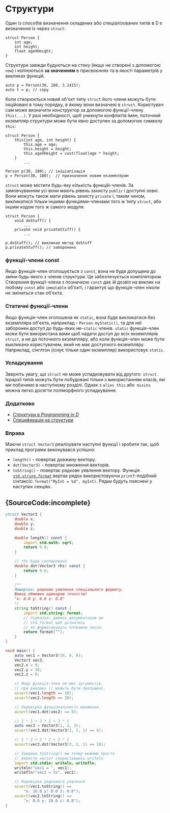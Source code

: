 # Структури

Один із способів визначення складених або спеціалізованих типів в D є
визначення їх через `struct`:

    struct Person {
        int age;
        int height;
        float ageXHeight;
    }

Структури завжди будуються на стеку (якщо не створенi
з допомогою `new`) і копіюються **за значенням** в присвоєннях та
в якості параметрів у викликах функцій.

    auto p = Person(30, 180, 3.1415);
    auto t = p; // copy

Коли створюється новий об'єкт типу `struct` його члени можуть бути ініційовані
в тому порядку, в якому вони визначені в `struct`. Користувач сам може визначити конструктор за допомогою
функції-члену `this(...)`. У разі необхідності, щоб уникнути конфліктів імен, поточний екземпляр структури
може бути явно доступен за допомогою символу `this`:

    struct Person {
        this(int age, int height) {
            this.age = age;
            this.height = height;
            this.ageXHeight = cast(float)age * height;
        }
            ...

    Person p(30, 180); // iнiцiалiзацiя
    p = Person(30, 180);  // призначення новим екземпляром

`struct` може містити будь-яку кількість функцій-членів. За замовчуванням усi вони мають рiвень захисту 
`public` і доступнi зовні. Вони можуть також мати рiвень захисту `private` і, таким чином, викликатися тiльки іншими
функціями-членами того ж типу `struct`, або іншим кодом того ж самого модуля.


    struct Person {
        void doStuff() {
            ...
        private void privateStuff() {
            ...

    p.doStuff(); // викликае метод doStuff
    p.privateStuff(); // заборонено

### функції-члени сonst

Якщо функція-член оголошується з `const`, вона не буде допущена
до зміни будь-якого з членів структури. Це забезпечується компілятором.
Створення функції-члена з позначкою `const` дає ій дозвiл на виклик на любому `const`
або `immutable` об'єктi, і гарантує що функція-член ніколи не зміниться стан об'єкта.

### Статичнi функції-члени

Якщо функція-член оголошена як `static`, вона буде викликатися
без екземпляра об'єкта, наприклад - `Person.myStatic()`, та для неї заборонен доступ до будь-яких не-`static` членів.
`static` функція-член може бути використана вами щоб надати доступ до всіх екземплярів
`struct`, а не до поточного екземпляру, або коли функція-член може бути выкликана користувачем, який не має доступного
екземпляру. Наприклад, сінглтон (iснує тільки один екземпляр) використовує `static`.

### Успадкування

Зверніть увагу, що `struct` не може успадковувати від другого` struct`.
Iєрархiї типів можуть бути побудовані тільки з використанням класів,
якi ми побачимо в наступному розділі.
Однак з `alias this` або` mixins` можна легко досягти
поліморфного успадкування.

### Додатково

- [Структури в _Programming in D_](http://ddili.org/ders/d.en/struct.html)
- [Спецификацiя на структури](https://dlang.org/spec/struct.html)

### Вправа

Маючи `struct Vector3` реалізувати наступні функції і зробити
так, щоб приклад програми виконувався успішно:

* `length()` - повертає довжину вектору.
* `dot(Vector3)` - повертає множення векторiв.
* `toString()` - повертає рядкове уявлення вектору.
  Функцiя [`std.string.format`](https://dlang.org/phobos/std_format.html)
  вертає рядок використовуючи `printf`-подiбний сiнтаксiс:
  `format("MyInt = %d", myInt)`. Рядки будуть пояснені у наступих секцiях.

## {SourceCode:incomplete}

```d
struct Vector3 {
    double x;
    double y;
    double z;

    double length() const {
        import std.math: sqrt;
        return 0.0;
    }

    // rhs буде скопировано
    double dot(Vector3 rhs) const {
        return 0.0;
    }

    /**
    Повертає: рядкове уявлення спецiального формату.
    Вивод обмежен одинарою точнiстю!
    "x: 0.0 y: 0.0 z: 0.0"
    */
    string toString() const {
        import std.string: format;
        // підказка: дивись документацuю до
        // std.format щоб дiзнатись 
        // як форматирувать плпваючи числа.
        return format("");
    }
}

void main() {
    auto vec1 = Vector3(10, 0, 0);
    Vector3 vec2;
    vec2.x = 0;
    vec2.y = 20;
    vec2.z = 0;

    // Якщо функцiя-член не має аргументiв,
    // при виклику () можуть бути пропущені.
    assert(vec1.length == 10);
    assert(vec2.length == 20);

    // Перевiрка фунцiональностi множення.
    assert(vec1.dot(vec2) == 0);

    // 1 * 1 + 2 * 1 + 3 * 1
    auto vec3 = Vector3(1, 2, 3);
    assert(vec3.dot(Vector3(1, 1, 1) == 6);

    // 1 * 3 + 2 * 2 + 3 * 1
    assert(vec3.dot(Vector3(3, 2, 1) == 10);

    // Завдяки toString() ми тепер можемо просто
    // вивести vector скориставшись writeln
    import std.stdio: writeln, writefln;
    writeln("vec1 = ", vec1);
    writefln("vec2 = %s", vec2);

    // Перевiрка рядкового уявлення
    assert(vec1.toString() ==
        "x: 10.0 y: 0.0 z: 0.0");
    assert(vec2.toString() ==
        "x: 0.0 y: 20.0 z: 0.0");
}
```
